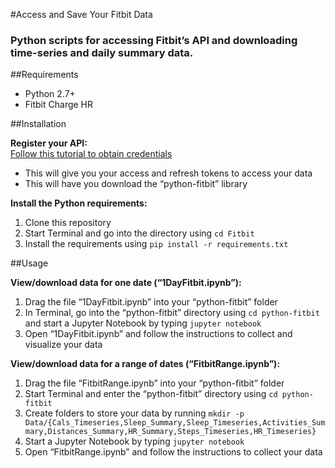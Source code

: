 #Access and Save Your Fitbit Data

### Python scripts for accessing Fitbit’s API and downloading time-series and daily summary data.

##Requirements  
- Python 2.7+
- Fitbit Charge HR

##Installation

**Register your API:**  
[Follow this tutorial to obtain credentials](http://blog.mr-but-dr.xyz/en/programming/fitbit-python-heartrate-howto/)
- This will give you your access and refresh tokens to access your data
- This will have you download the “python-fitbit” library

**Install the Python requirements:**  
1. Clone this repository  
2. Start Terminal and go into the directory using `cd Fitbit`  
3. Install the requirements using `pip install -r requirements.txt`  

##Usage

**View/download data for one date (“1DayFitbit.ipynb”):**  
1. Drag the file “1DayFitbit.ipynb” into your “python-fitbit” folder  
2. In Terminal, go into the “python-fitbit” directory using `cd python-fitbit` and start a Jupyter Notebook by typing `jupyter notebook`  
3. Open “1DayFitbit.ipynb” and follow the instructions to collect and visualize your data  

**View/download data for a range of dates (“FitbitRange.ipynb”):**    
1.  Drag the file “FitbitRange.ipynb” into your “python-fitbit” folder  
2.  Start Terminal and enter the “python-fitbit” directory using `cd python-fitbit`  
3.  Create folders to store your data by running `mkdir -p Data/{Cals_Timeseries,Sleep_Summary,Sleep_Timeseries,Activities_Summary,Distances_Summary,HR_Summary,Steps_Timeseries,HR_Timeseries}`  
4.  Start a Jupyter Notebook by typing `jupyter notebook`  
5.  Open “FitbitRange.ipynb” and follow the instructions to collect your data  
